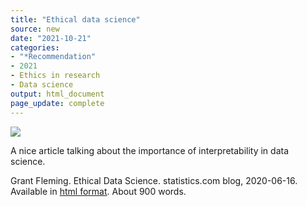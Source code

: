 ```yaml
---
title: "Ethical data science"
source: new
date: "2021-10-21"
categories:
- "*Recommendation"
- 2021
- Ethics in research
- Data science
output: html_document
page_update: complete
---
```


![](http://www.pmean.com/new-images/21/ethical-data-science-01.png)

A nice article talking about the importance of interpretability in data science.

<!--more-->

Grant Fleming. Ethical Data Science. statistics.com blog, 2020-06-16. Available in [html format][fle1]. About 900 words.

[fle1]: https://www.statistics.com/ethical-data-science/
